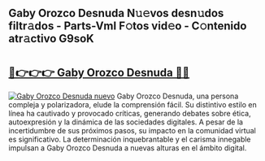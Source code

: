 ## Gaby Orozco Desnuda N𝚞𝚎vos desn𝚞dos filtr𝚊dos - Parts-VmI F𝚘tos vid𝚎o - C𝚘ntenido atr𝚊ctivo G9soK

# <h2><a href="http://mb1acr.tromn.icu/?c=Gaby+Orozco+Desnuda">🔗👉👉👉 Gaby Orozco Desnuda 🔗🔗</a></h2>

[![Gaby Orozco Desnuda nuevo](https://i.imgur.com/pEAQMta.gif)](http://mb1acr.tromn.icu/?c=Gaby+Orozco+Desnuda)
Gaby Orozco Desnuda, una persona compleja y polarizadora, elude la comprensión fácil. Su distintivo estilo en línea ha cautivado y provocado críticas, generando debates sobre ética, autoexpresión y la dinámica de las sociedades digitales. A pesar de la incertidumbre de sus próximos pasos, su impacto en la comunidad virtual es significativo. La determinación inquebrantable y el carisma innegable impulsan a Gaby Orozco Desnuda a nuevas alturas en el ámbito digital.

